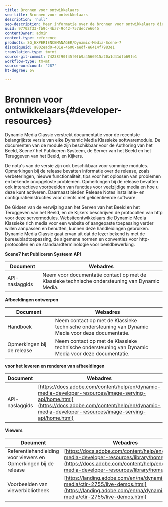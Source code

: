 ```yaml
---
title: Bronnen voor ontwikkelaars
seo-title: Bronnen voor ontwikkelaars
description: 'null'
seo-description: Meer informatie over de bronnen voor ontwikkelaars die beschikbaar zijn voor Dynamic Media.
uuid: 97702f33-fb9c-4ba7-9c42-757dec7e6645
contentOwner: admin
content-type: reference
products: SG_EXPERIENCEMANAGER/Dynamic-Media-Scene-7
discoiquuid: a802ead0-401e-4600-aedf-e6414f7983e1
translation-type: tm+mt
source-git-commit: 74238f90f45f0fb9a4566915a20a1d41dfb69fe1
workflow-type: tm+mt
source-wordcount: '287'
ht-degree: 6%

---
```



# Bronnen voor ontwikkelaars{#developer-resources}

Dynamic Media Classic verstrekt documentatie voor de recentste belangrijkste versie van elke Dynamic Media Klassieke softwaremodule. De documenten van de module zijn beschikbaar voor de Authoring van het Beeld, Scene7 het Publiceren Systeem, de Server van het Beeld en het Teruggeven van het Beeld, en Kijkers.

De nota&#39;s van de versie zijn ook beschikbaar voor sommige modules. Opmerkingen bij de release bevatten informatie over de release, zoals verbeteringen, nieuwe functionaliteit, tips voor het oplossen van problemen en bekende onopgeloste problemen. Opmerkingen bij de release bevatten ook interactieve voorbeelden van functies voor veelzijdige media en hoe u deze kunt activeren. Daarnaast bieden Release Notes installatie- en configuratieinstructies voor clients met gelicentieerde software.

De Gidsen van de verwijzing aan het Serven van het Beeld en het Teruggeven van het Beeld, en de Kijkers beschrijven de protocollen van http voor deze servermodules. Websiteontwikkelaars die Dynamic Media Klassieke rich media voor een website of aangepaste toepassing verder willen aanpassen en benutten, kunnen deze handleidingen gebruiken. Dynamic Media Classic gaat ervan uit dat de lezer bekend is met de bureaubladtoepassing, de algemene normen en conventies voor http-protocollen en de standaardterminologie voor beeldbewerking.


**Scene7 het Publiceren Systeem API**

| Document | Webadres |
|--- |--- |
| API-naslaggids | Neem voor documentatie contact op met de Klassieke technische ondersteuning van Dynamic Media. |

**Afbeeldingen ontwerpen**

| Document | Webadres |
|--- |--- |
| Handboek | Neem contact op met de Klassieke technische ondersteuning van Dynamic Media voor deze documentatie. |
| Opmerkingen bij de release | Neem contact op met de Klassieke technische ondersteuning van Dynamic Media voor deze documentatie. |

**voor het leveren en renderen van afbeeldingen**

| Document | Webadres |
|--- |--- |
| API-naslaggids | [https://docs.adobe.com/content/help/en/dynamic-media-developer-resources/image-serving-api/home.html](https://docs.adobe.com/content/help/en/dynamic-media-developer-resources/image-serving-api/home.html) |

**Viewers**

| Document | Webadres |
|--- |--- |
| Referentiehandleiding voor viewers en Opmerkingen bij de release | [https://docs.adobe.com/content/help/en/dynamic-media-developer-resources/library/home.html](https://docs.adobe.com/content/help/en/dynamic-media-developer-resources/library/home.html) |
| Voorbeelden van viewerbibliotheek | [https://landing.adobe.com/en/na/dynamic-media/ctir-2755/live-demos.html](https://landing.adobe.com/en/na/dynamic-media/ctir-2755/live-demos.html) |


<!-- 

**Web-to-Print**

|Document|Web address|
|--- |--- |
|Reference Guide|[https://www.adobe.com/go/learn_s7_webtoprint_en](https://www.adobe.com/go/learn_s7_webtoprint_en)| 

-->
